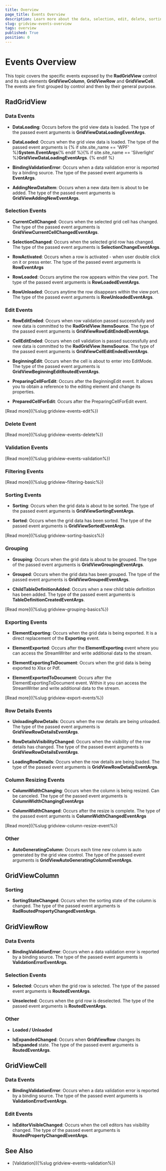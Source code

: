 ```yaml
---
title: Overview
page_title: Events Overview
description: Learn more about the data, selection, edit, delete, sorting, filtering, grouping and other events exposed by RadGridView - Telerik's WPF DataGrid. 
slug: gridview-events-overview
tags: overview
published: True
position: 0
---
```


# Events Overview


This topic covers the specific events exposed by the __RadGridView__ control and its sub elements __GridViewColumn__, __GridViewRow__ and __GridViewCell__. The events are first grouped by control and then by their general purpose.

## RadGridView


### Data Events
            

* __DataLoading__: Occurs before the grid view data is loaded. The type of the passed event arguments is __GridViewDataLoadingEventArgs__.
              

* __DataLoaded__: Occurs when the grid view data is loaded. The type of the passed event arguments is
{% if site.site_name == 'WPF' %}__System.EventArgs__{% endif %}{% if site.site_name == 'Silverlight' %}__GridViewDataLoadingEventArgs__.
{% endif %}

* __BindingValidationError__: Occurs when a data validation error is reported by a binding source. The type of the passed event arguments is __EventArgs__.
              

* __AddingNewDataItem__: Occurs when a new data item is about to be added. The type of the passed event arguments is __GridViewAddingNewEventArgs__.
              

### Selection Events
            

* __CurrentCellChanged__: Occurs when the selected grid cell has changed. The type of the passed event arguments is __GridViewCurrentCellChangedEventArgs__.
              

* __SelectionChanged__: Occurs when the selected grid row has changed. The type of the passed event arguments is __SelectionChangeEventArgs__.
              

* __RowActivated__: Occurs when a row is activated - when user double click on it or press enter. The type of the passed event arguments is __RowEventArgs__      


* __RowLoaded__: Occurs anytime the row appears within the view port. The type of the passed event arguments is __RowLoadedEventArgs__.
                

* __RowUnloaded__: Occurs anytime the row disappears within the view port. The type of the passed event arguments is __RowUnloadedEventArgs__.
                

### Edit Events 


* __RowEditEnded__: Occurs when row validation passed successfully and new data is committed to the __RadGridView__.__ItemsSource__. The type of the passed event arguments is __GridViewRowEditEndedEventArgs__.
            

* __CellEditEnded__: Occurs when cell validation is passed successfully and new data is committed to the __RadGridView__.__ItemsSource__. The type of the passed event arguments is __GridViewCellEditEndedEventArgs__.
            

* __BeginningEdit__: Occurs when the cell is about to enter into EditMode. The type of the passed event arguments is __GridViewBeginningEditRoutedEventArgs__.
            

* __PreparingCellForEdit__: Occurs after the BeginningEdit event. It allows you to obtain a reference to the editing element and change its properties.
            

* __PreparedCellForEdit__: Occurs after the PreparingCellForEdit event.

[Read more]({%slug gridview-events-edit%})            

### Delete Event 
[Read more]({%slug gridview-events-delete%})
          

### Validation Events 
[Read more]({%slug gridview-events-validation%})
        

### Filtering Events 
[Read more]({%slug gridview-filtering-basic%})
        

### Sorting Events 

        

* __Sorting__: Occurs when the grid data is about to be sorted. The type of the passed event arguments is __GridViewSortingEventArgs__.
          

* __Sorted__: Occurs when the grid data has been sorted. The type of the passed event arguments is __GridViewSortedEventArgs__.

[Read more]({%slug gridview-sorting-basics%})


### Grouping 
           

* __Grouping__: Occurs when the grid data is about to be grouped. The type of the passed event arguments is __GridViewGroupingEventArgs__.

* __Grouped__: Occurs when the grid data has been grouped. The type of the passed event arguments is __GridViewGroupedEventArgs__.

* __ChildTableDefinitionAdded__: Occurs when a new child table definition has been added. The type of the passed event arguments is __TableDefinitionCreatedEventArgs__.

[Read more]({%slug gridview-grouping-basics%})

### Exporting Events 
          
* __ElementExporting__: Occurs when the grid data is being exported. It is a direct replacement of the __Exporting__ event.
          

* __ElementExported__: Occurs after the __ElementExporting__ event where you can access the StreamWriter and write additional data to the stream.

* __ElementExportingToDocument__: Occurs when the grid data is being exported to Xlsx or Pdf.

* __ElementExportedToDocument__: Occurs after the ElementExportingToDocument event. Within it you can access the StreamWriter and write additional data to the stream.

[Read more]({%slug gridview-export-events%})          

### Row Details Events
        

* __UnloadingRowDetails__: Occurs when the row details are being unloaded. The type of the passed event arguments is __GridViewRowDetailsEventArgs__.
          

* __RowDetailsVisibilityChanged__: Occurs when the visibility of the row details has changed. The type of the passed event arguments is __GridViewRowDetailsEventArgs__.
          

* __LoadingRowDetails__: Occurs when the row details are being loaded. The type of the passed event arguments is __GridViewRowDetailsEventArgs__.
          

### Column Resizing Events
        

* __ColumnWidthChanging__: Occurs when the column is being resized. Can be canceled. The type of the passed event arguments is __ColumnWidthChangingEventArgs__

* __ColumnWidthChanged__: Occurs after the resize is complete. The type of the passed event arguments is __ColumnWidthChangedEventArgs__

[Read more]({%slug gridview-column-resize-event%})

### Other
      

* __AutoGeneratingColumn__: Occurs each time new column is auto generated by the grid view control. The type of the passed event arguments is __GridViewAutoGeneratingColumnEventArgs__.
        

## GridViewColumn


### Sorting
          

* __SortingStateChanged__: Occurs when the sorting state of the column is changed. The type of the passed event arguments is __RadRoutedPropertyChangedEventArgs<SortingState>__.
            

## GridViewRow


### Data Events
          

* __BindingValidationError__: Occurs when a data validation error is reported by a binding source. The type of the passed event arguments is __ValidationErrorEventArgs__.
            

### Selection Events
          

* __Selected__: Occurs when the grid row is selected. The type of the passed event arguments is __RoutedEventArgs__.
            

* __Unselected__: Occurs when the grid row is deselected. The type of the passed event arguments is __RoutedEventArgs__.
            

### Other
          

* __Loaded / Unloaded__

* __IsExpandedChanged__: Occurs when __GridViewRow__ changes its __IsExpanded__ state. The type of the passed event arguments is __RoutedEventArgs__.
            

## GridViewCell


### Data Events
          

* __BindingValidationError__: Occurs when a data validation error is reported by a binding source. The type of the passed event arguments is __ValidationErrorEventArgs__.
            

### Edit Events
        

* __IsEditorVisibleChanged__: Occurs when the cell editors has visibility changed. The type of the passed event arguments is __RoutedPropertyChangedEventArgs<bool>__.
          

## See Also

 * [Validation]({%slug gridview-events-validation%})